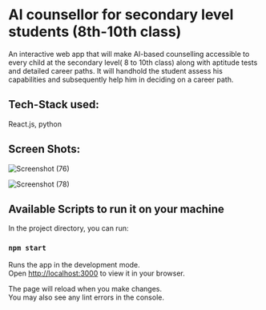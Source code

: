 # AI counsellor for secondary level students (8th-10th class)
An interactive web app that will make AI-based counselling accessible to every child at the secondary level( 8 to 10th class) along with aptitude tests and detailed career paths.
It will handhold the student assess his capabilities and subsequently help him in deciding on a career path.

## Tech-Stack used: 
React.js, python

## Screen Shots:
![Screenshot (76)](https://github.com/t4nm4y/aiCounsellor/assets/88146479/103dcddf-21c9-4a31-bbe3-5ed423fc0e95)

![Screenshot (78)](https://github.com/t4nm4y/aiCounsellor/assets/88146479/cf15d2d0-b8e1-4282-9ad5-1ba5ee748e90)

## Available Scripts to run it on your machine

In the project directory, you can run:

### `npm start`

Runs the app in the development mode.\
Open [http://localhost:3000](http://localhost:3000) to view it in your browser.

The page will reload when you make changes.\
You may also see any lint errors in the console.


